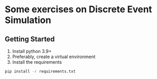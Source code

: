 # Some exercises on Discrete Event Simulation

## Getting Started
1. Install python 3.9+
2. Preferably, create a virtual environment
3. Install the requirements

```bash
pip install -r requirements.txt
```